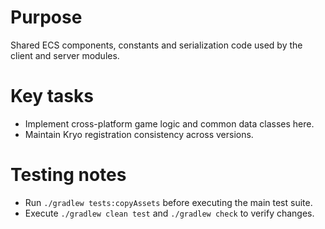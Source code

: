 # Purpose
Shared ECS components, constants and serialization code used by the client and server modules.

# Key tasks
- Implement cross-platform game logic and common data classes here.
- Maintain Kryo registration consistency across versions.

# Testing notes
- Run `./gradlew tests:copyAssets` before executing the main test suite.
- Execute `./gradlew clean test` and `./gradlew check` to verify changes.
